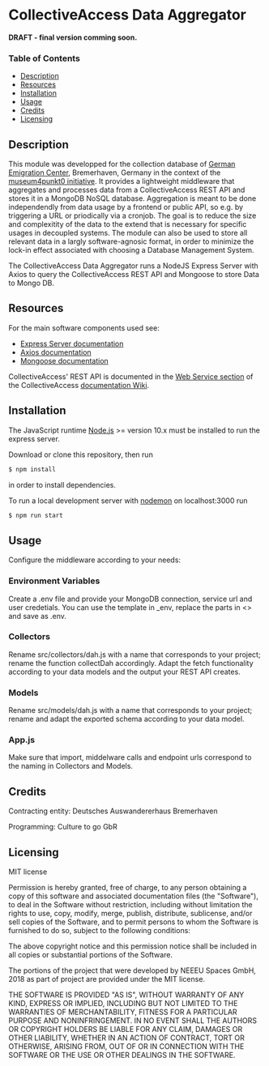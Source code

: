 # CollectiveAccess Data Aggregator

**DRAFT - final version comming soon.**

### Table of Contents  
- [Description](#Description)  
- [Resources](#Resources)
- [Installation](#Installation)
- [Usage](#Usage)
- [Credits](#Credits) 
- [Licensing](#Licensing) 

## Description

This module was developped for the collection database of [German Emigration Center](https://dah-bremerhaven.de/english/), Bremerhaven, Germany in the context of the [museum4punkt0 initiative](https://www.museum4punkt0.de/en/). It provides a lightweight middleware that aggregates and processes data from a CollectiveAccess REST API and stores it in a MongoDB NoSQL database. Aggregation is meant to be done independendly from data usage by a frontend or public API, so e.g. by triggering a URL or priodically via a cronjob. The goal is to reduce the size and complexitity of the data to the extend that is necessary for specific usages in decoupled systems. The module can also be used to store all relevant data in a largly software-agnosic format, in order to minimize the lock-in effect associated with choosing a Database Management System.

The CollectiveAccess Data Aggregator runs a NodeJS Express Server with Axios to query the CollectiveAccess REST API and Mongoose to store Data to Mongo DB.

## Resources

For the main software components used see:

* [Express Server documentation](https://github.com/expressjs/express)
* [Axios documentation](https://github.com/axios/axios)
* [Mongoose documentation](https://github.com/Automattic/mongoose)

CollectiveAccess' REST API is documented in the [Web Service section](https://docs.collectiveaccess.org/wiki/Web_Service_API) of the CollectiveAccess [documentation Wiki](https://docs.collectiveaccess.org/wiki/Main_Page).

## Installation

The JavaScript runtime [Node.js](https://nodejs.org/en/) >= version 10.x must be installed to run the express server.

Download or clone this repository, then run

```bash
$ npm install
```
in order to install dependencies.

To run a local development server with [nodemon](https://github.com/remy/nodemon) on localhost:3000 run

```bash
$ npm run start
```

## Usage

Configure the middleware according to your needs:

### Environment Variables

Create a .env file and provide your MongoDB connection, service url and user credetials. You can use the template in _env, replace the parts in <> and save as .env.

### Collectors

Rename src/collectors/dah.js with a name that corresponds to your project; rename the function collectDah accordingly. Adapt the fetch functionality according to your data models and the output your REST API creates.

### Models

Rename src/models/dah.js with a name that corresponds to your project; rename and adapt the exported schema according to your data model.

### App.js

Make sure that import, middelware calls and endpoint urls correspond to the naming in Collectors and Models.

## Credits

Contracting entity: Deutsches Auswandererhaus Bremerhaven

Programming: Culture to go GbR

## Licensing

MIT license

Permission is hereby granted, free of charge, to any person obtaining a copy
of this software and associated documentation files (the "Software"), to deal
in the Software without restriction, including without limitation the rights
to use, copy, modify, merge, publish, distribute, sublicense, and/or sell
copies of the Software, and to permit persons to whom the Software is
furnished to do so, subject to the following conditions:

The above copyright notice and this permission notice shall be included in all
copies or substantial portions of the Software.

The portions of the project that were developed by NEEEU Spaces GmbH, 2018 as part of project are provided under the MIT license.

THE SOFTWARE IS PROVIDED "AS IS", WITHOUT WARRANTY OF ANY KIND, EXPRESS OR
IMPLIED, INCLUDING BUT NOT LIMITED TO THE WARRANTIES OF MERCHANTABILITY,
FITNESS FOR A PARTICULAR PURPOSE AND NONINFRINGEMENT. IN NO EVENT SHALL THE
AUTHORS OR COPYRIGHT HOLDERS BE LIABLE FOR ANY CLAIM, DAMAGES OR OTHER
LIABILITY, WHETHER IN AN ACTION OF CONTRACT, TORT OR OTHERWISE, ARISING FROM,
OUT OF OR IN CONNECTION WITH THE SOFTWARE OR THE USE OR OTHER DEALINGS IN THE
SOFTWARE.